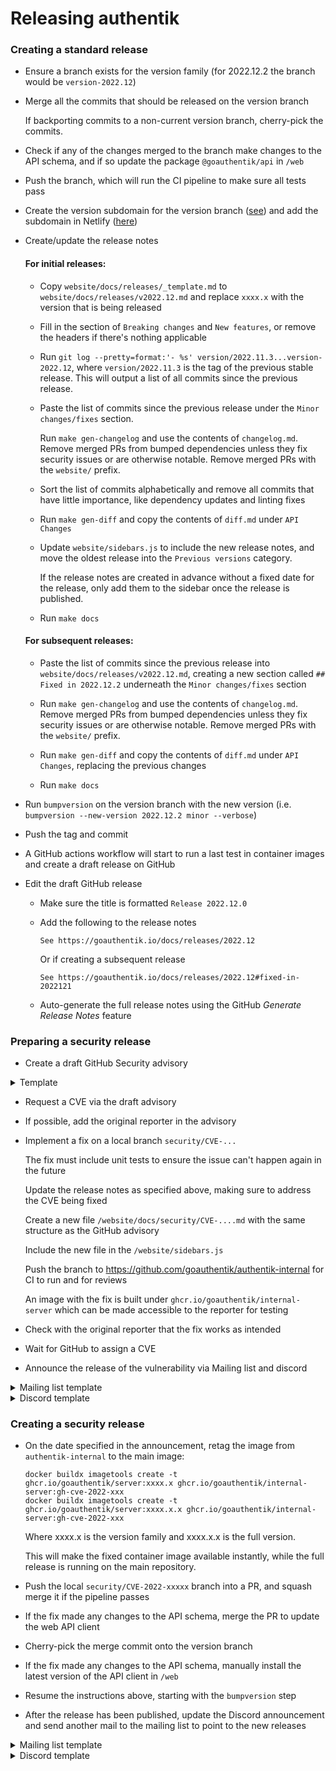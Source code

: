 # Releasing authentik

### Creating a standard release

- Ensure a branch exists for the version family (for 2022.12.2 the branch would be `version-2022.12`)
- Merge all the commits that should be released on the version branch

    If backporting commits to a non-current version branch, cherry-pick the commits.

- Check if any of the changes merged to the branch make changes to the API schema, and if so update the package `@goauthentik/api` in `/web`
- Push the branch, which will run the CI pipeline to make sure all tests pass
- Create the version subdomain for the version branch ([see](https://github.com/goauthentik/terraform/commit/87792678ed525711be9c8c15dd4b931077dbaac2)) and add the subdomain in Netlify ([here](https://app.netlify.com/sites/authentik/settings/domain))
- Create/update the release notes

    #### For initial releases:
    - Copy `website/docs/releases/_template.md` to `website/docs/releases/v2022.12.md` and replace `xxxx.x` with the version that is being released

    - Fill in the section of `Breaking changes` and `New features`, or remove the headers if there's nothing applicable

    - Run `git log --pretty=format:'- %s' version/2022.11.3...version-2022.12`, where `version/2022.11.3` is the tag of the previous stable release. This will output a list of all commits since the previous release.

    - Paste the list of commits since the previous release under the `Minor changes/fixes` section.

        Run `make gen-changelog` and use the contents of `changelog.md`. Remove merged PRs from bumped dependencies unless they fix security issues or are otherwise notable. Remove merged PRs with the `website/` prefix.

    - Sort the list of commits alphabetically and remove all commits that have little importance, like dependency updates and linting fixes

    - Run `make gen-diff` and copy the contents of `diff.md` under `API Changes`

    - Update `website/sidebars.js` to include the new release notes, and move the oldest release into the `Previous versions` category.

        If the release notes are created in advance without a fixed date for the release, only add them to the sidebar once the release is published.

    - Run `make docs`

    #### For subsequent releases:
    - Paste the list of commits since the previous release into `website/docs/releases/v2022.12.md`, creating a new section called `## Fixed in 2022.12.2` underneath the `Minor changes/fixes` section

    - Run `make gen-changelog` and use the contents of `changelog.md`. Remove merged PRs from bumped dependencies unless they fix security issues or are otherwise notable. Remove merged PRs with the `website/` prefix.

    - Run `make gen-diff` and copy the contents of `diff.md` under `API Changes`, replacing the previous changes

    - Run `make docs`

- Run `bumpversion` on the version branch with the new version (i.e. `bumpversion --new-version 2022.12.2 minor --verbose`)
- Push the tag and commit
- A GitHub actions workflow will start to run a last test in container images and create a draft release on GitHub
- Edit the draft GitHub release
    - Make sure the title is formatted `Release 2022.12.0`
    - Add the following to the release notes

        ```
        See https://goauthentik.io/docs/releases/2022.12
        ```

        Or if creating a subsequent release

        ```
        See https://goauthentik.io/docs/releases/2022.12#fixed-in-2022121
        ```

    - Auto-generate the full release notes using the GitHub _Generate Release Notes_ feature

### Preparing a security release

- Create a draft GitHub Security advisory

<details>
<summary>Template</summary>

```markdown
### Summary

Short summary of the issue

### Patches

authentik x, y and z fix this issue, for other versions the workaround below can be used.

### Impact

Describe the impact that this issue has

### Details

Further explain how the issue works

### Workarounds

Describe a workaround if possible

### For more information

If you have any questions or comments about this advisory:

- Email us at [security@goauthentik.io](mailto:security@goauthentik.io).
```

</details>

- Request a CVE via the draft advisory
- If possible, add the original reporter in the advisory
- Implement a fix on a local branch `security/CVE-...`

    The fix must include unit tests to ensure the issue can't happen again in the future

    Update the release notes as specified above, making sure to address the CVE being fixed

    Create a new file `/website/docs/security/CVE-....md` with the same structure as the GitHub advisory

    Include the new file in the `/website/sidebars.js`

    Push the branch to https://github.com/goauthentik/authentik-internal for CI to run and for reviews

    An image with the fix is built under `ghcr.io/goauthentik/internal-server` which can be made accessible to the reporter for testing

- Check with the original reporter that the fix works as intended
- Wait for GitHub to assign a CVE
- Announce the release of the vulnerability via Mailing list and discord

<details>
<summary>Mailing list template</summary>

Subject: `Notice of upcoming authentik Security releases 2022.10.3 and 2022.11.3`

```markdown
We'll be publishing a security Issue (CVE-2022-xxxxx) and accompanying fix on _date_, 13:00 UTC with the Severity level High. Fixed versions x, y and z will be released alongside a workaround for previous versions. For more info, see the authentik Security policy here: https://goauthentik.io/docs/security/policy.
```

</details>

<details>
<summary>Discord template</summary>

```markdown
@everyone We'll be publishing a security Issue (CVE-2022-xxxxx) and accompanying fix on _date_, 13:00 UTC with the Severity level High. Fixed versions x, y and z will be released alongside a workaround for previous versions. For more info, see the authentik Security policy here: https://goauthentik.io/docs/security/policy.
```

</details>

### Creating a security release

- On the date specified in the announcement, retag the image from `authentik-internal` to the main image:

    ```
    docker buildx imagetools create -t ghcr.io/goauthentik/server:xxxx.x ghcr.io/goauthentik/internal-server:gh-cve-2022-xxx
    docker buildx imagetools create -t ghcr.io/goauthentik/server:xxxx.x.x ghcr.io/goauthentik/internal-server:gh-cve-2022-xxx
    ```

    Where xxxx.x is the version family and xxxx.x.x is the full version.

    This will make the fixed container image available instantly, while the full release is running on the main repository.

- Push the local `security/CVE-2022-xxxxx` branch into a PR, and squash merge it if the pipeline passes
- If the fix made any changes to the API schema, merge the PR to update the web API client
- Cherry-pick the merge commit onto the version branch
- If the fix made any changes to the API schema, manually install the latest version of the API client in `/web`
- Resume the instructions above, starting with the `bumpversion` step
- After the release has been published, update the Discord announcement and send another mail to the mailing list to point to the new releases

<details>
<summary>Mailing list template</summary>

Subject: `Release of authentik Security releases 2022.10.3 and 2022.11.3`

```markdown
The security advisory for CVE-2022-xxxxx has been published: https://github.com/goauthentik/authentik/security/advisories/GHSA-mjfw-54m5-fvjf

Releases 2022.10.3 and 2022.11.3 with fixes included are available here: https://github.com/goauthentik/authentik/releases
```

</details>

<details>
<summary>Discord template</summary>

```markdown
[...existing announcement...]

Edit:

Advisory for for CVE-2022-xxxxx has been published here https://github.com/goauthentik/authentik/security/advisories/GHSA-mjfw-54m5-fvjf

The fixed versions 2022.10.3 and 2022.11.3 are available here: https://github.com/goauthentik/authentik/releases
```

</details>
